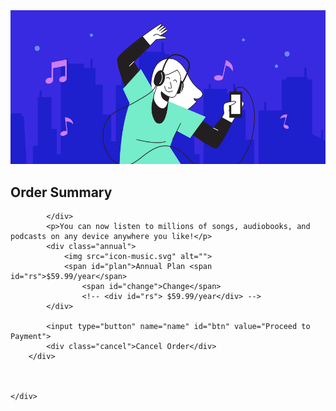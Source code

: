 <!DOCTYPE html>
<html lang="en">

<head>
    <meta charset="UTF-8">
    <meta http-equiv="X-UA-Compatible" content="IE=edge">
    <meta name="viewport" content="width=device-width, initial-scale=1.0">
    <title>Order-Summary</title>
    <link rel="stylesheet" href="style.css">
</head>

<body>
    <div class="container">
        <div class="card">
            <div class="imgBox">
                <img src="illustration-hero.svg" alt="" id="pic">
            </div>
            <div class="contentbox">
                <h2>Order Summary</h2>

            </div>
            <p>You can now listen to millions of songs, audiobooks, and podcasts on any device anywhere you like!</p>
            <div class="annual">
                <img src="icon-music.svg" alt="">
                <span id="plan">Annual Plan <span id="rs">$59.99/year</span>
                    <span id="change">Change</span>
                    <!-- <div id="rs"> $59.99/year</div> -->
            </div>

            <input type="button" name="name" id="btn" value="Proceed to Payment">
            <div class="cancel">Cancel Order</div>
        </div>



    </div>
</body>
